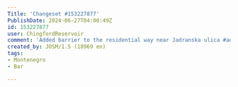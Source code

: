 ```yaml
---
Title: 'Changeset #153227877'
PublishDate: 2024-06-27T04:00:49Z
id: 153227877
user: ChingfordReservoir
comment: 'Added barrier to the residential way near Jadranska ulica #adt'
created_by: JOSM/1.5 (18969 en)
tags:
- Montenegro
- Bar

---
```

